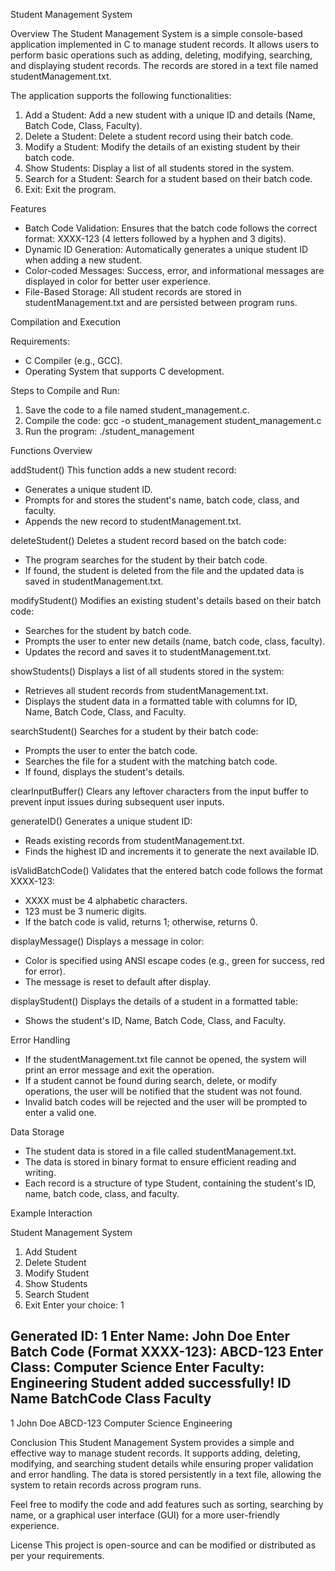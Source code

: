 Student Management System

Overview
The Student Management System is a simple console-based application implemented in C to manage student records. It allows users to perform basic operations such as adding, deleting, modifying, searching, and displaying student records. The records are stored in a text file named studentManagement.txt.

The application supports the following functionalities:
1. Add a Student: Add a new student with a unique ID and details (Name, Batch Code, Class, Faculty).
2. Delete a Student: Delete a student record using their batch code.
3. Modify a Student: Modify the details of an existing student by their batch code.
4. Show Students: Display a list of all students stored in the system.
5. Search for a Student: Search for a student based on their batch code.
6. Exit: Exit the program.

Features
- Batch Code Validation: Ensures that the batch code follows the correct format: XXXX-123 (4 letters followed by a hyphen and 3 digits).
- Dynamic ID Generation: Automatically generates a unique student ID when adding a new student.
- Color-coded Messages: Success, error, and informational messages are displayed in color for better user experience.
- File-Based Storage: All student records are stored in studentManagement.txt and are persisted between program runs.

Compilation and Execution

Requirements:
- C Compiler (e.g., GCC).
- Operating System that supports C development.

Steps to Compile and Run:
1. Save the code to a file named student_management.c.
2. Compile the code:
   gcc -o student_management student_management.c
3. Run the program:
   ./student_management

Functions Overview

addStudent()
This function adds a new student record:
- Generates a unique student ID.
- Prompts for and stores the student's name, batch code, class, and faculty.
- Appends the new record to studentManagement.txt.

deleteStudent()
Deletes a student record based on the batch code:
- The program searches for the student by their batch code.
- If found, the student is deleted from the file and the updated data is saved in studentManagement.txt.

modifyStudent()
Modifies an existing student's details based on their batch code:
- Searches for the student by batch code.
- Prompts the user to enter new details (name, batch code, class, faculty).
- Updates the record and saves it to studentManagement.txt.

showStudents()
Displays a list of all students stored in the system:
- Retrieves all student records from studentManagement.txt.
- Displays the student data in a formatted table with columns for ID, Name, Batch Code, Class, and Faculty.

searchStudent()
Searches for a student by their batch code:
- Prompts the user to enter the batch code.
- Searches the file for a student with the matching batch code.
- If found, displays the student's details.

clearInputBuffer()
Clears any leftover characters from the input buffer to prevent input issues during subsequent user inputs.

generateID()
Generates a unique student ID:
- Reads existing records from studentManagement.txt.
- Finds the highest ID and increments it to generate the next available ID.

isValidBatchCode()
Validates that the entered batch code follows the format XXXX-123:
- XXXX must be 4 alphabetic characters.
- 123 must be 3 numeric digits.
- If the batch code is valid, returns 1; otherwise, returns 0.

displayMessage()
Displays a message in color:
- Color is specified using ANSI escape codes (e.g., green for success, red for error).
- The message is reset to default after display.

displayStudent()
Displays the details of a student in a formatted table:
- Shows the student's ID, Name, Batch Code, Class, and Faculty.

Error Handling
- If the studentManagement.txt file cannot be opened, the system will print an error message and exit the operation.
- If a student cannot be found during search, delete, or modify operations, the user will be notified that the student was not found.
- Invalid batch codes will be rejected and the user will be prompted to enter a valid one.

Data Storage
- The student data is stored in a file called studentManagement.txt.
- The data is stored in binary format to ensure efficient reading and writing.
- Each record is a structure of type Student, containing the student's ID, name, batch code, class, and faculty.

Example Interaction

Student Management System
1. Add Student
2. Delete Student
3. Modify Student
4. Show Students
5. Search Student
6. Exit
Enter your choice: 1

Generated ID: 1
Enter Name: John Doe
Enter Batch Code (Format XXXX-123): ABCD-123
Enter Class: Computer Science
Enter Faculty: Engineering
Student added successfully!
ID   Name                           BatchCode Class      Faculty              
----------------------------------------------------------------------
1    John Doe                       ABCD-123  Computer Science  Engineering

Conclusion
This Student Management System provides a simple and effective way to manage student records. It supports adding, deleting, modifying, and searching student details while ensuring proper validation and error handling. The data is stored persistently in a text file, allowing the system to retain records across program runs.

Feel free to modify the code and add features such as sorting, searching by name, or a graphical user interface (GUI) for a more user-friendly experience.

License
This project is open-source and can be modified or distributed as per your requirements.
